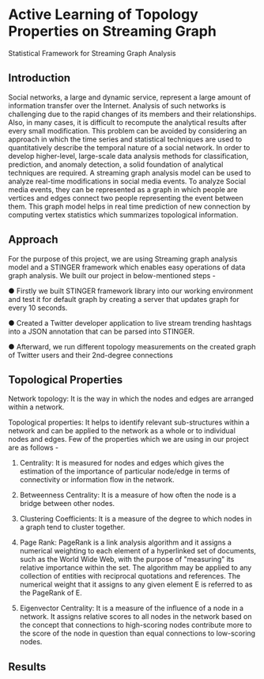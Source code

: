 # Active Learning of Topology Properties on Streaming Graph
Statistical Framework for Streaming Graph Analysis

## Introduction

Social networks, a large and dynamic service, represent a large amount of information transfer over the Internet. Analysis of such networks is challenging due to the rapid changes of its members and their relationships. Also, in many cases, it is difficult to recompute the analytical results after every small modification. This problem can be avoided by considering an approach in which the time series and statistical techniques are used to quantitatively describe the temporal nature of a social network.
In order to develop higher-level, large-scale data analysis methods for classification, prediction, and anomaly detection, a solid foundation of analytical techniques are required. A streaming graph analysis model can be used to analyze real-time modifications in social media events.
To analyze Social media events, they can be represented as a graph in which people are vertices and edges connect two people representing the event between them. This graph model helps in real time prediction of new connection by computing vertex statistics which summarizes topological information.

## Approach

For the purpose of this project, we are using Streaming graph analysis model and a STINGER framework which enables easy operations of data graph analysis. We built our project in below-mentioned steps -

●	Firstly we built STINGER framework library into our working environment and test it for default graph by creating a server that updates graph for every 10 seconds.

●	Created a Twitter developer application to live stream trending hashtags into a JSON annotation that can be parsed into STINGER.

●	Afterward, we run different topology measurements on the created graph of Twitter users and their 2nd-degree connections

## Topological Properties

Network topology: It is the way in which the nodes and edges are arranged within a network.

Topological properties: It helps to identify relevant sub-structures within a network and can be applied to the network as a whole or to individual nodes and edges.
Few of the properties which we are using in our project are as follows -

1.	Centrality: It is measured for nodes and edges which gives the estimation of the importance of particular node/edge in terms of connectivity or information flow in the network.

2.	Betweenness Centrality: It is a measure of how often the node is a bridge between other nodes.
 
3.	Clustering Coefficients: It is a measure of the degree to which nodes in a graph tend to cluster together.

4.	Page Rank: PageRank is a link analysis algorithm and it assigns a numerical weighting to each element of a hyperlinked set of documents, such as the World Wide Web, with the purpose of "measuring" its relative importance within the set. The algorithm may be applied to any collection of entities with reciprocal quotations and references. The numerical weight that it assigns to any given element E is referred to as the PageRank of E.

5.	Eigenvector Centrality: It is a measure of the influence of a node in a network. It assigns relative scores to all nodes in the network based on the concept that connections to
high-scoring nodes contribute more to the score of the node in question than equal connections to low-scoring nodes.

## Results
